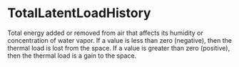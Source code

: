 TotalLatentLoadHistory
======================

Total energy added or removed from air that affects its humidity or concentration of water vapor.  If a value is less than zero (negative), then the thermal load is lost from the space. If a value is greater than zero (positive), then the thermal load is a gain to the space.
